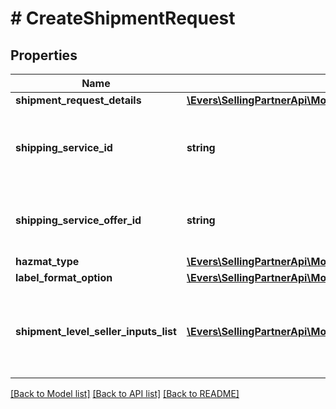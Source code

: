 # # CreateShipmentRequest

## Properties

Name | Type | Description | Notes
------------ | ------------- | ------------- | -------------
**shipment_request_details** | [**\Evers\SellingPartnerApi\Model\MerchantFulfillment\ShipmentRequestDetails**](ShipmentRequestDetails.md) |  |
**shipping_service_id** | **string** | An Amazon-defined shipping service identifier. |
**shipping_service_offer_id** | **string** | Identifies a shipping service order made by a carrier. | [optional]
**hazmat_type** | [**\Evers\SellingPartnerApi\Model\MerchantFulfillment\HazmatType**](HazmatType.md) |  | [optional]
**label_format_option** | [**\Evers\SellingPartnerApi\Model\MerchantFulfillment\LabelFormatOptionRequest**](LabelFormatOptionRequest.md) |  | [optional]
**shipment_level_seller_inputs_list** | [**\Evers\SellingPartnerApi\Model\MerchantFulfillment\AdditionalSellerInputs[]**](AdditionalSellerInputs.md) | A list of additional seller input pairs required to purchase shipping. | [optional]

[[Back to Model list]](../../README.md#models) [[Back to API list]](../../README.md#endpoints) [[Back to README]](../../README.md)
